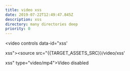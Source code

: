```yaml
---
title: video xss
date: 2019-07-22T12:49:47.845Z
description: xss
directory: many directories deep
priority: 0
---
```

<video controls data-id="xss'<p onmouseover='alert("XSS")'>xss"><source src="{{TARGET_ASSETS_SRC}}/video/xss'<p onmouseover='alert("XSS")'>xss" type="video/mp4">Video disabled</video>
